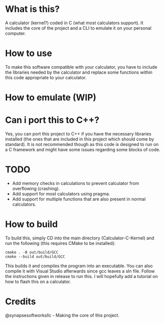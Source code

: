 # What is this?

A calculator (kernel?) coded in C (what most calculators support). It includes the core of the project and a CLI to emulate it on your personal computer.

# How to use

To make this software compatible with your calculator, you have to include the libraries needed by the calculator and replace some functions within this code appropriate to your calculator.

# How to emulate (WIP)

# Can i port this to C++?

Yes, you can port this project to C++ if you have the necessary libraries installed (the ones that are included in this project which should come by standard).
It is not recommended though as this code is designed to run on a C framework and might have some issues regarding some blocks of code.

# TODO

- Add memory checks in calculations to prevent calculator from overflowing (crashing).
- Add support for most calculators using pragma.
- Add support for multiple functions that are also present in normal calculators.

# How to build
To build this, simply CD into the main directory (Calculator-C-Kernel) and run the following (this requires CMake to be installed):
```
cmake . -B out/build/GCC
cmake --build out/build/GCC
```
This builds it and compiles the program into an executable. You can also compile it with Visual Studio afterwards since gcc leaves a sln file.
Follow the instructions given in release to run this.
I will hopefully add a tutorial on how to flash this on a calculator.

# Credits

@synapsesoftworksllc - Making the core of this project.
